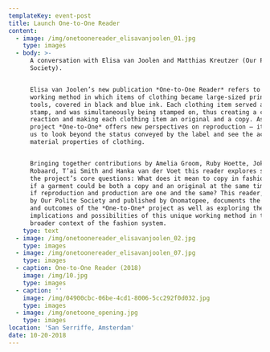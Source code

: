 ```yaml
---
templateKey: event-post
title: Launch One-to-One Reader
content:
  - image: /img/onetoonereader_elisavanjoolen_01.jpg
    type: images
  - body: >-
      A conversation with Elisa van Joolen and Matthias Kreutzer (Our Polite
      Society).


      Elisa van Joolen’s new publication *One-to-One Reader* refers to her
      working method in which items of clothing became large-sized printing
      tools, covered in black and blue ink. Each clothing item served as a
      stamp, and was simultaneously being stamped on, thus creating a chain
      reaction and making each clothing item an original and a copy. As such the
      project *One-to-One* offers new perspectives on reproduction – it allows
      us to look beyond the status conveyed by the label and see the actual,
      material properties of clothing.


      Bringing together contributions by Amelia Groom, Ruby Hoette, Joke
      Robaard, T’ai Smith and Hanka van der Voet this reader explores some of
      the project’s core questions: What does it mean to copy in fashion? What
      if a garment could be both a copy and an original at the same time? What
      if reproduction and production are one and the same? This reader, designed
      by Our Polite Society and published by Onomatopee, documents the process
      and outcomes of the *One-to-One* project as well as exploring the
      implications and possibilities of this unique working method in the
      broader context of the fashion system.
    type: text
  - image: /img/onetoonereader_elisavanjoolen_02.jpg
    type: images
  - image: /img/onetoonereader_elisavanjoolen_07.jpg
    type: images
  - caption: One-to-One Reader (2018)
    image: /img/10.jpg
    type: images
  - caption: ''
    image: /img/04900cbc-06be-4cd1-8006-5cc292f0d032.jpg
    type: images
  - image: /img/onetoone_opening.jpg
    type: images
location: 'San Serriffe, Amsterdam'
date: 10-20-2018
---
```


